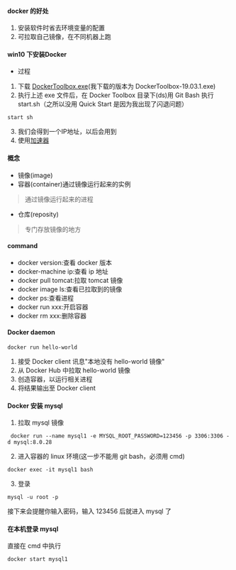 #### docker 的好处
1. 安装软件时省去环境变量的配置
2. 可拉取自己镜像，在不同机器上跑

#### win10 下安装Docker
* 过程
1. 下载 [DockerToolbox.exe](https://get.daocloud.io/toolbox/)(我下载的版本为 DockerToolbox-19.03.1.exe)       
2. 执行上述 exe 文件后，在 Docker Toolbox 目录下(ds)用 Git Bash 执行 start.sh（之所以没用 Quick Start 是因为我出现了闪退问题）
```
start sh
```
3. 我们会得到一个IP地址，以后会用到
4. 使用[加速器](https://www.jianshu.com/p/2aa5b05717c6)

#### 概念
* 镜像(image)
* 容器(container)通过镜像运行起来的实例
> 通过镜像运行起来的进程
* 仓库(reposity)
> 专门存放镜像的地方


#### command
* docker version:查看 docker 版本
* docker-machine ip:查看 ip 地址
* docker pull tomcat:拉取 tomcat 镜像
* docker image ls:查看已拉取到的镜像
* docker ps:查看进程
* docker run xxx:开启容器
* docker rm xxx:删除容器

#### Docker daemon
```
docker run hello-world
```
1. 接受 Docker client 讯息"本地没有 hello-world 镜像"
2. 从 Docker Hub 中拉取 hello-world 镜像
3. 创造容器，以运行相关进程
4. 将结果输出至 Docker client


#### Docker 安装 mysql
1. 拉取 mysql 镜像
```
 docker run --name mysql1 -e MYSQL_ROOT_PASSWORD=123456 -p 3306:3306 -d mysql:8.0.28
```
2. 进入容器的 linux 环境(这一步不能用 git bash，必须用 cmd)
```
docker exec -it mysql1 bash
```
3. 登录
```
mysql -u root -p
```
接下来会提醒你输入密码，输入 123456 后就进入 mysql 了

#### 在本机登录 mysql
直接在 cmd 中执行
```
docker start mysql1
```
